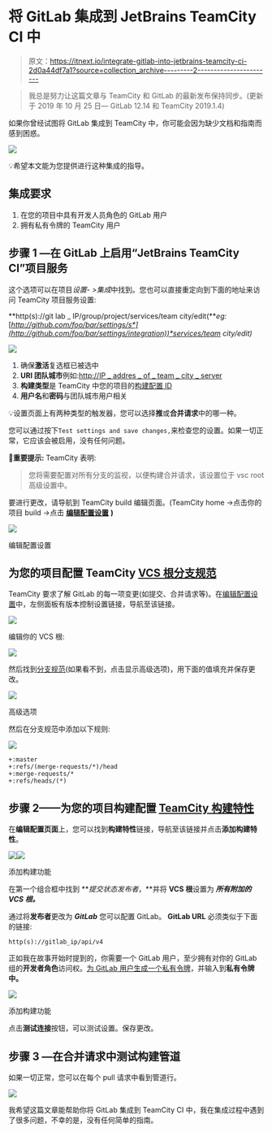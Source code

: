 # 将 GitLab 集成到 JetBrains TeamCity CI 中

> 原文：<https://itnext.io/integrate-gitlab-into-jetbrains-teamcity-ci-2d0a44df7a1?source=collection_archive---------2----------------------->

> 我总是努力让这篇文章与 TeamCity 和 GitLab 的最新发布保持同步。(更新于 2019 年 10 月 25 日— GitLab 12.14 和 TeamCity 2019.1.4)

如果你曾经试图将 GitLab 集成到 TeamCity 中，你可能会因为缺少文档和指南而感到困惑。

![](img/10380a19f8b2fb08b7ddceabbd967d6c.png)

💡希望本文能为您提供进行这种集成的指导。

## 集成要求

1.  在您的项目中具有开发人员角色的 GitLab 用户
2.  拥有私有令牌的 TeamCity 用户

## 步骤 1 —在 GitLab 上启用“JetBrains TeamCity CI”项目服务

这个选项可以在项目*设置- >集成*中找到。您也可以直接重定向到下面的地址来访问 TeamCity 项目服务设置:

**http(s)://git lab _ IP/group/project/services/team city/edit(***eg:*[*http://github.com/foo/bar/settings/s*](http://github.com/foo/bar/settings/integration))*services/team city/edit)*

![](img/354753ae9ca22a82b3cb2666fa2325c8.png)

1.  确保**激活**复选框已被选中
2.  **URI 团队城市**例如:[http://IP _ addres _ of _ team _ city _ server](http://ip_addres_of_team_city_server)
3.  **构建类型**是 TeamCity 中您的项目的[构建配置 ID](https://confluence.jetbrains.com/display/TCD18/Build+Configuration+General+Settings)
4.  **用户名**和**密码**与团队城市用户相关

💡设置页面上有两种类型的触发器，您可以选择**推**或**合并请求**中的哪一种。

您可以通过按下`Test settings and save changes,`来检查您的设置。如果一切正常，它应该会被启用，没有任何问题。

📝**重要提示:** TeamCity 表明:

> 您将需要配置对所有分支的监视，以便构建合并请求，该设置位于 vsc root 高级设置中。

要进行更改，请导航到 TeamCity build 编辑页面。(TeamCity home ->点击你的项目 build ->点击 [**编辑配置设置**](https://confluence.jetbrains.com/display/TCD18/Creating+and+Editing+Build+Configurations) **)**

![](img/1736b22aa72dfdec5a9ae7d218a5c406.png)

编辑配置设置

## 为您的项目配置 TeamCity [VCS 根分支规范](https://confluence.jetbrains.com/display/TCD18/Working+with+Feature+Branches)

TeamCity 要求了解 GitLab 的每一项变更(如提交、合并请求等)。在[编辑配置设置](https://confluence.jetbrains.com/display/TCD18/Creating+and+Editing+Build+Configurations)中，左侧面板有版本控制设置链接，导航至该链接。

![](img/ac79f0f8ad2b1b7ce1e7811757ac5307.png)

编辑你的 VCS 根:

![](img/1f7ee9a1390cac768bcee42e2adaa32f.png)

然后找到[分支规范](https://confluence.jetbrains.com/display/TCD18/Working+with+Feature+Branches)(如果看不到，点击显示高级选项)，用下面的值填充并保存更改。

![](img/b1524b3793eeb8932b17fc5d43fc7f5a.png)

高级选项

然后在分支规范中添加以下规则:

![](img/2e27abdf7f2cdedfb1e077e1a20369db.png)

```
+:master
+:refs/(merge-requests/*)/head
+:merge-requests/*
+:refs/heads/(*)
```

## 步骤 2——为您的项目构建配置 [TeamCity 构建特性](https://confluence.jetbrains.com/display/TCD18/Adding+Build+Features)

在**编辑配置页面**上，您可以找到**构建特性**链接，导航至该链接并点击**添加构建特性**。

![](img/718cdac4f15797e8d2c96a3f4155621c.png)![](img/aa5a4765842307107f5866a3adbb6078.png)

添加构建功能

在第一个组合框中找到 ***提交状态发布者*，**并将 **VCS 根**设置为 ***所有附加的 VCS 根。***

通过将**发布者**更改为 ***GitLab*** 您可以配置 GitLab。 **GitLab URL** 必须类似于下面的链接:

```
http(s)://gitlab_ip/api/v4
```

正如我在故事开始时提到的，你需要一个 GitLab 用户，至少拥有对你的 GitLab 组的**开发者角色**访问权。[为 GitLab 用户生成一个私有令牌](https://docs.gitlab.com/ee/user/profile/personal_access_tokens.html)，并输入到**私有令牌中。**

![](img/cb10c8b2b3cb02cd88bcd231b3f6fb5e.png)

添加构建功能

点击**测试连接**按钮，可以测试设置。保存更改。

## 步骤 3 —在合并请求中测试构建管道

如果一切正常，您可以在每个 pull 请求中看到管道行。

![](img/4844396f3b09a46069e767db48cf0334.png)

我希望这篇文章能帮助你将 GitLab 集成到 TeamCity CI 中，我在集成过程中遇到了很多问题，不幸的是，没有任何简单的指南。